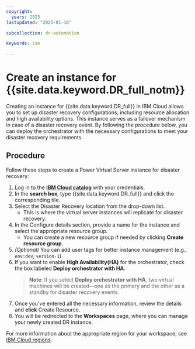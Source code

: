```yaml
---
copyright:
  years: 2025
lastupdated: "2025-01-16"

subcollection: dr-automation

keywords: iam

---
```


# Create an instance for {{site.data.keyword.DR_full_notm}}

Creating an instance for {{site.data.keyword.DR_full}} in IBM Cloud allows you to set up disaster recovery configurations, including resource allocation and high availability options. This instance serves as a failover mechanism in case of a disaster recovery event. By following the procedure below, you can deploy the orchestrator with the necessary configurations to meet your disaster recovery requirements.

## Procedure

Follow these steps to create a Power Virtual Server instance for disaster recovery:

1. Log in to the [**IBM Cloud catalog**](https://cloud.ibm.com/catalog) with your credentials.
2. In the **search box**, type {{site.data.keyword.DR_full}} and click the corresponding tile.
3. Select the Disaster Recovery location from the drop-down list.
   - This is where the virtual server instances will replicate for disaster recovery.
4. In the Configure details section, provide a name for the instance and select the appropriate resource group.
   - You can create a new resource group if needed by clicking **Create resource group**.
5. *(Optional)* You can add user tags for better instance management (e.g., `env:dev`, `version-1`).
6. If you want to enable **High Availability(HA)** for the orchestrator, check the box labeled **Deploy orchestrator with HA**.
   > **Note**: If you select **Deploy orchestrator with HA**, two virtual machines will be created—one as the primary and the other as a standby for disaster recovery events.
7. Once you've entered all the necessary information, review the details and **click** Create Resource.
8. You will be redirected to the **Workspaces** page, where you can manage your newly created DR instance.

For more information about the appropriate region for your workspace, see [IBM Cloud regions](https://cloud.ibm.com/docs/overview?topic=overview-locations).
